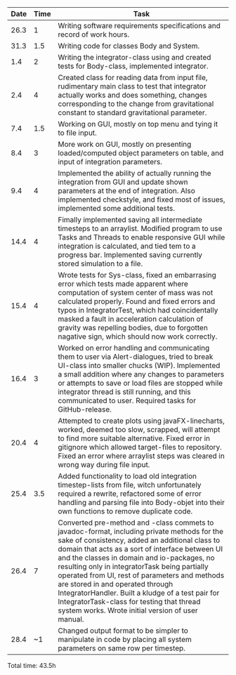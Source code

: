 Date | Time | Task
---  | --- | ---
26.3 | 1   | Writing software requirements specifications and record of work hours.
31.3 | 1.5 | Writing code for classes Body and System.
1.4  | 2   | Writing the integrator-class using and created tests for Body-class, implemented integrator.
2.4  | 4   | Created class for reading data from input file, rudimentary main class to test that integrator actually works and does something, changes corresponding to the change from gravitational constant to standard gravitational parameter.
7.4  | 1.5 | Working on GUI, mostly on top menu and tying it to file input.
8.4  | 3   | More work on GUI, mostly on presenting loaded/computed object parameters on table, and input of integration parameters.
9.4  | 4   | Implemented the ability of actually running the integration from GUI and update shown parameters at the end of integration. Also implemented checkstyle, and fixed most of issues, implemented some additional tests.
14.4 | 4   | Fimally implemented saving all intermediate timesteps to an arraylist. Modified program to use Tasks and Threads to enable responsive GUI while integration is calculated, and tied tem to a progress bar. Implemented saving currently stored simulation to a file.
15.4 | 4   | Wrote tests for Sys-class, fixed an embarrasing error which tests made apparent where computation of system center of mass was not calculated properly. Found and fixed errors and typos in IntegratorTest, which had coincidentally masked a fault in acceleration calculation of gravity was repelling bodies, due to forgotten nagative sign, which should now work correctly. 
16.4 | 3   | Worked on error handling and communicating them to user via Alert-dialogues, tried to break UI-class into smaller chucks (WIP). Implemented a small addition where any changes to parameters or attempts to save or load files are stopped while integrator thread is still running, and this communicated to user. Required tasks for GitHub-release.
20.4 | 4   | Attempted to create plots using javaFX-linecharts, worked, deemed too slow, scrapped, will attempt to find more suitable alternative. Fixed error in gitignore which allowed target-files to repository. Fixed an error where arraylist steps was cleared in wrong way during file input.
25.4 | 3.5 | Added functionality to load old integration timestep-lists from file, witch unfortunately required a rewrite, refactored some of error handling and parsing file into Body-objet into their own functions to remove duplicate code.
26.4 | 7   | Converted pre-method and -class commets to javadoc-format, including private methods for the sake of consistency, added an additional class to domain that acts as a sort of interface between UI and the classes in domain and io-packages, no resulting only in integratorTask being partially operated from UI, rest of parameters and methods are stored in and operated through IntegratorHandler. Built a kludge of a test pair for IntegratorTask-class for testing that thread system works. Wrote initial version of user manual.
28.4 | ~1  | Changed output format to be simpler to manipulate in code by placing all system parameters on same row per timestep.
Total time: 43.5h